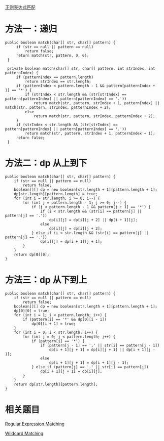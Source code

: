 [正则表达式匹配](https://www.nowcoder.com/practice/45327ae22b7b413ea21df13ee7d6429c?tpId=13&tqId=11205&tPage=1&rp=1&ru=/ta/coding-interviews&qru=/ta/coding-interviews/question-ranking&from=cyc_github) 

# 方法一：递归

    public boolean match(char[] str, char[] pattern) {
         if (str == null || pattern == null)
             return false;
         return match(str, pattern, 0, 0);
     }
 
     private boolean match(char[] str, char[] pattern, int strIndex, int patternIndex) {
         if (patternIndex == pattern.length)
             return strIndex == str.length;
         if (patternIndex < pattern.length - 1 && pattern[patternIndex + 1] == '*') {
             if (strIndex < str.length && (str[strIndex] == pattern[patternIndex] || pattern[patternIndex] == '.'))
                 return match(str, pattern, strIndex + 1, patternIndex) || match(str, pattern, strIndex, patternIndex + 2);
             else
                 return match(str, pattern, strIndex, patternIndex + 2);
         }
         if (strIndex < str.length && (str[strIndex] == pattern[patternIndex] || pattern[patternIndex] == '.'))
             return match(str, pattern, strIndex + 1, patternIndex + 1);
         return false;
     }
    
# 方法二：dp 从上到下

    public boolean match(char[] str, char[] pattern) {
        if (str == null || pattern == null)
            return false;
        boolean[][] dp = new boolean[str.length + 1][pattern.length + 1];
        dp[str.length][pattern.length] = true;
        for (int i = str.length; i >= 0; i--) {
            for (int j = pattern.length - 1; j >= 0; j--) {
                if (j < pattern.length - 1 && pattern[j + 1] == '*') {
                    if (i < str.length && (str[i] == pattern[j] || pattern[j] == '.'))
                        dp[i][j] = dp[i][j + 2] || dp[i + 1][j];
                    else
                        dp[i][j] = dp[i][j + 2];
                } else if (i < str.length && (str[i] == pattern[j] || pattern[j] == '.'))
                    dp[i][j] = dp[i + 1][j + 1];
            }
        }
        return dp[0][0];
    }
    
# 方法三：dp 从下到上

    public boolean match(char[] str, char[] pattern) {
        if (str == null || pattern == null)
            return false;
        boolean[][] dp = new boolean[str.length + 1][pattern.length + 1];
        dp[0][0] = true;
        for (int i = 1; i < pattern.length; i++) {
            if (pattern[i] == '*' && dp[0][i - 1])
                dp[0][i + 1] = true;
        }
        for (int i = 0; i < str.length; i++) {
            for (int j = 0; j < pattern.length; j++) {
                if (pattern[j] == '*') {
                    if (pattern[j - 1] == '.' || str[i] == pattern[j - 1])
                        dp[i + 1][j + 1] = dp[i][j + 1] || dp[i + 1][j - 1];
                    else
                        dp[i + 1][j + 1] = dp[i + 1][j - 1];
                } else if (pattern[j] == '.' || str[i] == pattern[j])
                    dp[i + 1][j + 1] = dp[i][j];
            }
        }
        return dp[str.length][pattern.length];
    }    
    
# 相关题目

[Regular Expression Matching](https://leetcode.com/problems/regular-expression-matching/)

[Wildcard Matching](https://leetcode.com/problems/wildcard-matching/)
